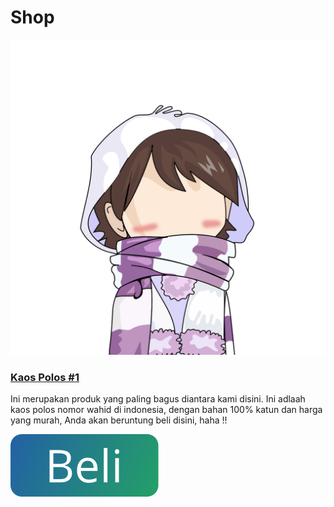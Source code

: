 # Shop

<img src="https://github.com/hamsrmdhn/hamsrmdhn.github.io/raw/master/asami%2002.png">

<h3><a href="https://twiter.com/hams_rmdhn"> Kaos Polos #1 </a></h3>

Ini merupakan produk yang paling bagus diantara kami disini. Ini adlaah kaos polos nomor wahid di indonesia, dengan bahan 100% katun dan harga yang murah, Anda akan beruntung beli disini, haha !!

<a href="https://twitter.com/hams_rmdhn"><img src="https://github.com/hamsrmdhn/hamsrmdhn.github.io/raw/master/beli.svg"></a>
